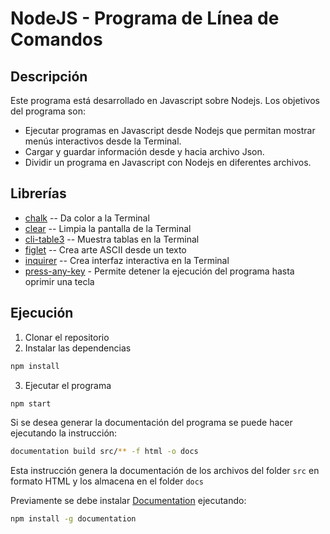 # NodeJS - Programa de Línea de Comandos

## Descripción

Este programa está desarrollado en Javascript sobre Nodejs.
Los objetivos del programa son:

- Ejecutar programas en Javascript desde Nodejs que permitan mostrar menús interactivos desde la Terminal.
- Cargar y guardar información desde y hacia archivo Json.
- Dividir un programa en Javascript con Nodejs en diferentes archivos.

## Librerías

- [chalk](https://www.npmjs.com/package/chalk) -- Da color a la Terminal
- [clear](<[chalk](https://www.npmjs.com/package/chalk)>) -- Limpia la pantalla de la Terminal
- [cli-table3](https://www.npmjs.com/package/cli-table3) -- Muestra tablas en la Terminal
- [figlet](https://www.npmjs.com/package/figlet) -- Crea arte ASCII desde un texto
- [inquirer](https://www.npmjs.com/package/inquirer) -- Crea interfaz interactiva en la Terminal
- [press-any-key](https://www.npmjs.com/package/press-any-key) - Permite detener la ejecución del programa hasta oprimir una tecla

## Ejecución

1. Clonar el repositorio
2. Instalar las dependencias

```bash
npm install
```

3. Ejecutar el programa

```bash
npm start
```

Si se desea generar la documentación del programa se puede hacer ejecutando la instrucción:

```bash
documentation build src/** -f html -o docs
```

Esta instrucción genera la documentación de los archivos del folder `src` en formato HTML y los almacena en el folder `docs`

Previamente se debe instalar [Documentation](https://documentation.js.org/) ejecutando:

```bash
npm install -g documentation
```
